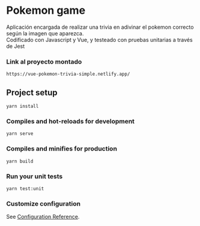 # Pokemon game
Aplicación encargada de realizar una trivia en adivinar el pokemon correcto según la imagen que aparezca.<br>
Codificado con Javascript y Vue, y testeado con pruebas unitarias a través de Jest

### Link al proyecto montado
```
https://vue-pokemon-trivia-simple.netlify.app/
```

## Project setup
```
yarn install
```

### Compiles and hot-reloads for development
```
yarn serve
```

### Compiles and minifies for production
```
yarn build
```

### Run your unit tests
```
yarn test:unit
```

### Customize configuration
See [Configuration Reference](https://cli.vuejs.org/config/).
